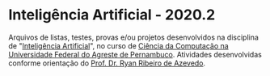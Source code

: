 # **Inteligência Artificial - 2020.2**
Arquivos de listas, testes, provas e/ou projetos desenvolvidos na disciplina de "[Inteligência Artificial][IA]", no curso de [Ciência da Computação na Universidade Federal do Agreste de Pernambuco][UFAPE]. Atividades desenvolvidas conforme orientação do [Prof. Dr. Ryan Ribeiro de Azevedo][PROFESSOR].

<!-- Links -->

[IA]: https://sites.google.com/site/ryanweb9/teaching/ia-2020-1
[UFAPE]: http://www.ufape.edu.br/br/node/409
[PROFESSOR]: https://sites.google.com/site/ryanweb9/
<!-- [bnb]:  -->
